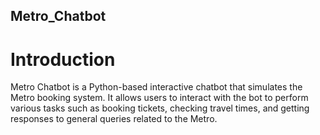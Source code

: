 ## Metro_Chatbot
# Introduction
Metro Chatbot is a Python-based interactive chatbot that simulates the  Metro booking system. It allows users to interact with the bot to perform various tasks such as booking tickets, checking travel times, and getting responses to general queries related to the  Metro.
